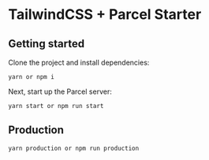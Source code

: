 # TailwindCSS + Parcel Starter


## Getting started

Clone the project and install dependencies:

```
yarn or npm i
```

Next, start up the Parcel server:

```
yarn start or npm run start
```


## Production

```
yarn production or npm run production
```

